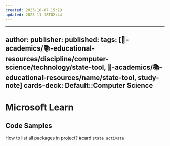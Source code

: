 ```yaml
---
created: 2023-10-07 15:19
updated: 2023-11-18T02:44
---
```


---
author: 
publisher: 
published: 
tags: [🔴-academics/📚-educational-resources/discipline/computer-science/technology/state-tool, 🔴-academics/📚-educational-resources/name/state-tool, study-note] 
cards-deck: Default::Computer Science
---

# Microsoft Learn

## Code Samples

How to list all packages in project? #card
`state activate`



